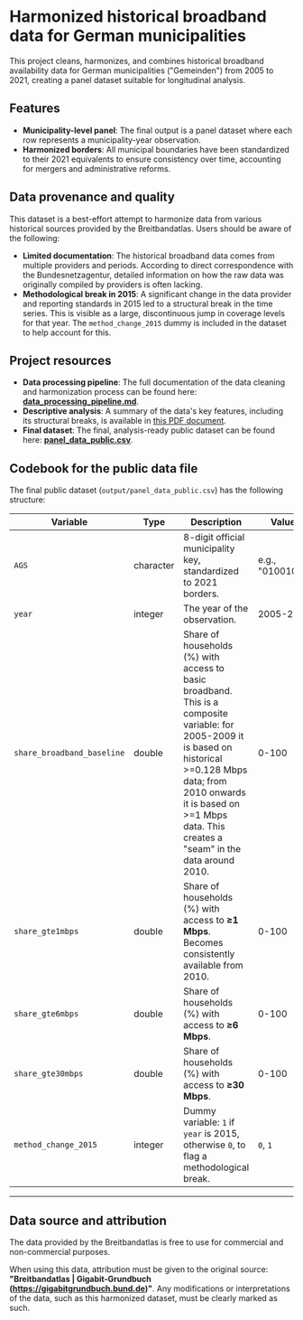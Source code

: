 # Harmonized historical broadband data for German municipalities

This project cleans, harmonizes, and combines historical broadband availability data for German municipalities ("Gemeinden") from 2005 to 2021, creating a panel dataset suitable for longitudinal analysis.

## Features

- **Municipality-level panel**: The final output is a panel dataset where each row represents a municipality-year observation.
- **Harmonized borders**: All municipal boundaries have been standardized to their 2021 equivalents to ensure consistency over time, accounting for mergers and administrative reforms.

## Data provenance and quality

This dataset is a best-effort attempt to harmonize data from various historical sources provided by the Breitbandatlas. Users should be aware of the following:

- **Limited documentation**: The historical broadband data comes from multiple providers and periods. According to direct correspondence with the Bundesnetzagentur, detailed information on how the raw data was originally compiled by providers is often lacking.
- **Methodological break in 2015**: A significant change in the data provider and reporting standards in 2015 led to a structural break in the time series. This is visible as a large, discontinuous jump in coverage levels for that year. The `method_change_2015` dummy is included in the dataset to help account for this.

## Project resources

- **Data processing pipeline**: The full documentation of the data cleaning and harmonization process can be found here: **[data_processing_pipeline.md](./docs/data_processing_pipeline.md)**.
- **Descriptive analysis**: A summary of the data's key features, including its structural breaks, is available in [this PDF document](./docs/descriptive_analysis.pdf).
- **Final dataset**: The final, analysis-ready public dataset can be found here: **[panel_data_public.csv](./output/panel_data_public.csv)**.

## Codebook for the public data file

The final public dataset (`output/panel_data_public.csv`) has the following structure:

| Variable                   | Type      | Description                                                                                                                               | Values                                                                |
| -------------------------- | --------- | ----------------------------------------------------------------------------------------------------------------------------------------- | --------------------------------------------------------------------- |
| `AGS`                      | character | 8-digit official municipality key, standardized to 2021 borders.                                                                          | e.g., "01001000"                                                      |
| `year`                     | integer   | The year of the observation.                                                                                                              | 2005-2021                                                             |
| `share_broadband_baseline` | double    | Share of households (%) with access to basic broadband. This is a composite variable: for 2005-2009 it is based on historical >=0.128 Mbps data; from 2010 onwards it is based on >=1 Mbps data. This creates a "seam" in the data around 2010. | 0-100                                                                 |
| `share_gte1mbps`           | double    | Share of households (%) with access to **≥1 Mbps**. Becomes consistently available from 2010.                                             | 0-100                                                                 |
| `share_gte6mbps`           | double    | Share of households (%) with access to **≥6 Mbps**.                                                                                       | 0-100                                                                 |
| `share_gte30mbps`          | double    | Share of households (%) with access to **≥30 Mbps**.                                                                                      | 0-100                                                                 |
| `method_change_2015`       | integer   | Dummy variable: `1` if `year` is 2015, otherwise `0`, to flag a methodological break.                                                     | `0`, `1`                                                              |

---

## Data source and attribution

The data provided by the Breitbandatlas is free to use for commercial and non-commercial purposes.

When using this data, attribution must be given to the original source: **"Breitbandatlas | Gigabit-Grundbuch (<https://gigabitgrundbuch.bund.de>)"**. Any modifications or interpretations of the data, such as this harmonized dataset, must be clearly marked as such.
